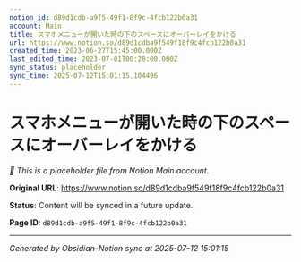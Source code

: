 ```yaml
---
notion_id: d89d1cdb-a9f5-49f1-8f9c-4fcb122b0a31
account: Main
title: スマホメニューが開いた時の下のスペースにオーバーレイをかける
url: https://www.notion.so/d89d1cdba9f549f18f9c4fcb122b0a31
created_time: 2023-06-27T15:45:00.000Z
last_edited_time: 2023-07-01T00:28:00.000Z
sync_status: placeholder
sync_time: 2025-07-12T15:01:15.104496
---
```


# スマホメニューが開いた時の下のスペースにオーバーレイをかける

*🔄 This is a placeholder file from Notion Main account.*

**Original URL**: https://www.notion.so/d89d1cdba9f549f18f9c4fcb122b0a31

**Status**: Content will be synced in a future update.

**Page ID**: `d89d1cdb-a9f5-49f1-8f9c-4fcb122b0a31`

---

*Generated by Obsidian-Notion sync at 2025-07-12 15:01:15*
